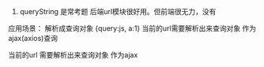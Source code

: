 1. queryString 是常考题
  后端url模块很好用。但前端很无力，没有

  应用场景：
  解析成查询对象 {query:js, a:1}
  当前的url需要解析出来查询对象 作为ajax(axios)查询

  当前的url 需要解析出来查询对象 作为ajax